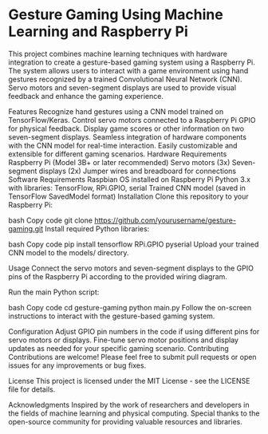 # Gesture Gaming Using Machine Learning and Raspberry Pi

This project combines machine learning techniques with hardware integration to create a gesture-based gaming system using a Raspberry Pi. The system allows users to interact with a game environment using hand gestures recognized by a trained Convolutional Neural Network (CNN). Servo motors and seven-segment displays are used to provide visual feedback and enhance the gaming experience.

Features
Recognize hand gestures using a CNN model trained on TensorFlow/Keras.
Control servo motors connected to a Raspberry Pi GPIO for physical feedback.
Display game scores or other information on two seven-segment displays.
Seamless integration of hardware components with the CNN model for real-time interaction.
Easily customizable and extensible for different gaming scenarios.
Hardware Requirements
Raspberry Pi (Model 3B+ or later recommended)
Servo motors (3x)
Seven-segment displays (2x)
Jumper wires and breadboard for connections
Software Requirements
Raspbian OS installed on Raspberry Pi
Python 3.x with libraries: TensorFlow, RPi.GPIO, serial
Trained CNN model (saved in TensorFlow SavedModel format)
Installation
Clone this repository to your Raspberry Pi:

bash
Copy code
git clone https://github.com/yourusername/gesture-gaming.git
Install required Python libraries:

bash
Copy code
pip install tensorflow RPi.GPIO pyserial
Upload your trained CNN model to the models/ directory.

Usage
Connect the servo motors and seven-segment displays to the GPIO pins of the Raspberry Pi according to the provided wiring diagram.

Run the main Python script:

bash
Copy code
cd gesture-gaming
python main.py
Follow the on-screen instructions to interact with the gesture-based gaming system.

Configuration
Adjust GPIO pin numbers in the code if using different pins for servo motors or displays.
Fine-tune servo motor positions and display updates as needed for your specific gaming scenario.
Contributing
Contributions are welcome! Please feel free to submit pull requests or open issues for any improvements or bug fixes.

License
This project is licensed under the MIT License - see the LICENSE file for details.

Acknowledgments
Inspired by the work of researchers and developers in the fields of machine learning and physical computing.
Special thanks to the open-source community for providing valuable resources and libraries.


